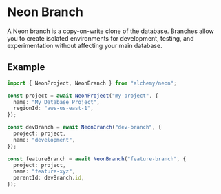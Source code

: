 # Neon Branch

A Neon branch is a copy-on-write clone of the database. Branches allow you to create isolated environments for development, testing, and experimentation without affecting your main database.

## Example

```typescript
import { NeonProject, NeonBranch } from "alchemy/neon";

const project = await NeonProject("my-project", {
  name: "My Database Project",
  regionId: "aws-us-east-1",
});

const devBranch = await NeonBranch("dev-branch", {
  project: project,
  name: "development",
});

const featureBranch = await NeonBranch("feature-branch", {
  project: project,
  name: "feature-xyz",
  parentId: devBranch.id,
});
```

